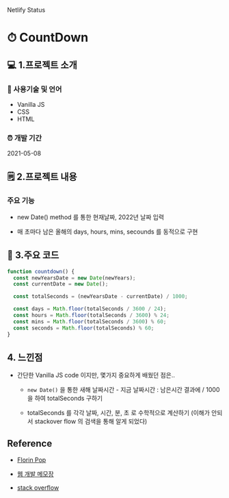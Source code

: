 

Netlify Status

# ⏱ CountDown


## 💻 1.프로젝트 소개  

### 📝 사용기술 및 언어    

- Vanilla JS
- CSS
- HTML


### ⏰ 개발 기간  
2021-05-08 


## 🗒 2.프로젝트 내용

### 주요 기능

- new Date() method 를 통한 현재날짜, 2022년 날짜 입력

- 매 초마다 남은 올해의 days, hours, mins, secounds 를 동적으로 구현
 




## 📌 3.주요 코드

```js
function countdown() {
  const newYearsDate = new Date(newYears);
  const currentDate = new Date();

  const totalSeconds = (newYearsDate - currentDate) / 1000;

  const days = Math.floor(totalSeconds / 3600 / 24);
  const hours = Math.floor(totalSeconds / 3600) % 24;
  const mins = Math.floor(totalSeconds / 3600) % 60;
  const seconds = Math.floor(totalSeconds) % 60;
}
```

## 4. 느낀점

- 간단한 Vanilla JS code 이지만, 몇가지 중요하게 배웠던 점은..

    - `new Date()` 을 통한 새해 날짜시간 - 지금 날짜시간 : 남은시간  결과에 / 1000 을 하여 totalSeconds 구하기

    - totalSeconds 를 각각 날짜, 시간, 분, 초 로 수학적으로 계산하기 (이해가 안되서 stackover flow 의 검색을 통해 알게 되었다)



## Reference

- [Florin Pop](https://www.youtube.com/watch?v=dtKciwk_si4&t=1788s)

- [웹 개발 메모장](https://dororongju.tistory.com/116)

- [stack overflow](https://stackoverflow.com/questions/12007379/what-makes-new-date-1000-a-valid-javascript)